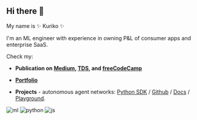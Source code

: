 ## Hi there 👋


My name is ✨ Kuriko ✨ 

I'm an ML engineer with experience in owning P&L of consumer apps and enterprise SaaS.

Check my:

- **Publication on [Medium](https://medium.com/@kuriko-iwai), [TDS](https://towardsdatascience.com/author/kuriko-iwai/), and [freeCodeCamp](https://www.freecodecamp.org/news/author/kuriko/)**

- **[Portfolio](https://kuriko.vercel.app/)**
  
- **Projects** - autonomous agent networks: <a href="https://pypi.org/project/versionhq/">Python SDK</a> / <a href="https://github.com/versionHQ/multi-agent-system/">Github</a> / <a href="https://docs.versi0n.io">Docs</a> / <a href="https://versi0n.io/">Playground</a>.


![ml](https://img.shields.io/badge/ml-pytorch/keras/tensorflow/aws-orange) 
![python](https://img.shields.io/badge/py-django/flask/pydantic-blue) 
![js](https://img.shields.io/badge/js-react/node-green)
